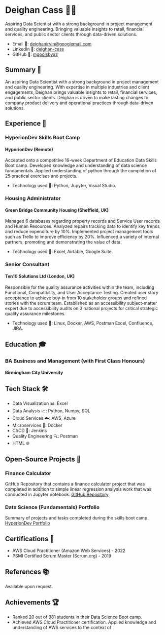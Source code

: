 # Deighan Cass 👨‍💻

Aspiring Data Scientist with a strong background in project management and quality engineering. Bringing valuable insights to retail, financial services, and public sector clients through data-driven solutions.

- Email 📧: deighanirvin@googlemail.com
- LinkedIn 💼: [deighan-cass](https://www.linkedin.com/in/deighan-cass/)
- GitHub 🐙: [mgoolsbyaz](https://github.com/mgoolsbyaz)

## Summary 📄

An aspiring Data Scientist with a strong background in project management and quality engineering. With expertise in multiple industries and client engagements, Deighan brings valuable insights to retail, financial services, and public sector clients. Deighan is driven to make lasting changes to company product delivery and operational practices through data-driven solutions.

## Experience 💼

### HyperionDev Skills Boot Camp
#### HyperionDev (Remote)

Accepted onto a competitive 16-week Department of Education Data Skills Boot camp. Developed knowledge and understanding of data science fundamentals. Applied understanding of python through the completion of 25 practical exercises and projects.

- Technology used 🚀: Python, Jupyter, Visual Studio.

### Housing Administrator
#### Green Bridge Community Housing (Sheffield, UK)

Managed 6 databases regarding property records and Service User records and Human Resources. Analyzed repairs tracking data to identify key trends and reduce expenditure by 10%. Implemented project management tools such as Trello to improve efficiency by 20%. Influenced a variety of internal partners, promoting and demonstrating the value of data.

- Technology used 🚀: Excel, Airtable, Google Suite.

### Senior Consultant
#### Ten10 Solutions Ltd (London, UK)

Responsible for the quality assurance activities within the team, including Functional, Compatibility, and User Acceptance Testing. Created user story acceptance to achieve buy-in from 10 stakeholder groups and refined stories with the scrum team. Established as an accessibility subject-matter expert due to accessibility audits on 3 national projects for critical strategic quality assurance milestones.

- Technology used 🚀: Linux, Docker, AWS, Postman Excel, Confluence, JIRA.

## Education 🎓

### BA Business and Management (with First Class Honours)
#### Birmingham City University

## Tech Stack 🛠️

- Data Visualization 📊: Excel
- Data Analysis 📈: Python, Numpy, SQL
- Cloud Services ☁️: AWS, Azure
- Microservices 🐳: Docker
- CI/CD 🚀: Jenkins
- Quality Engineering 🔍: Postman
- HTML 🌐

## Open-Source Projects 🚀

### Finance Calculator
GitHub Repository that contains a finance calculator project that was completed in addition to simple linear regression analysis work that was conducted in Jupyter notebook.
[GitHub Repository](https://github.com/deighanc/DS-Bootcsmp)

### Data Science (Fundamentals) Portfolio
Summary of projects and tasks completed during the skills boot camp.
[HyperionDev Portfolio](https://www.hyperiondev.com/portfolio/104034/)

## Certifications 📜

- AWS Cloud Practitioner (Amazon Web Services) - 2022
- PSMI Certified Scrum Master (Scrum.org) - 2019

## References 📚

Available upon request.

## Achievements 🏆

- Ranked 20 out of 981 students in their Data Science Boot camp.
- Achieved AWS Cloud Practitioner certification. Applied knowledge and understanding of AWS services to the context of

